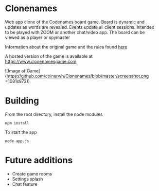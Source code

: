 # Clonenames

Web app clone of the Codenames board game. Board is dynamic and updates as words are revealed. Events update all client sessions.
Intended to be played with ZOOM or another chat/video app.
The board can be viewed as a player or spymaster

Information about the original game and the rules found [here](https://en.wikipedia.org/wiki/Codenames_(board_game))

A hosted version of the game is available at https://www.clonenamesgame.com



![Image of Game](https://github.com/coinerwh/Clonenames/blob/master/screenshot.png =1081x972))


# Building

From the root directory, install the node modules
```
npm install
```

To start the app
```
node app.js
```

# Future additions

* Create game rooms
* Settings splash
* Chat feature



